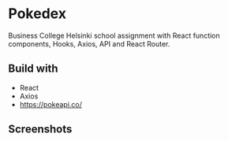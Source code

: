 # Pokedex

Business College Helsinki school assignment with React function components, Hooks, Axios, API and React Router.

## Build with

- React
- Axios
- https://pokeapi.co/

## Screenshots
